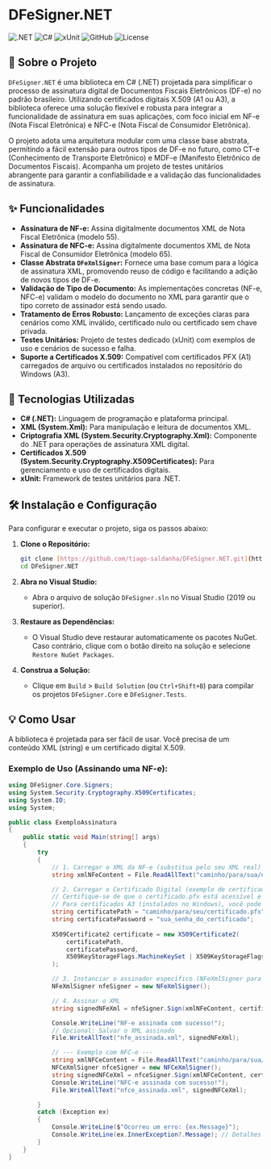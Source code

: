 # DFeSigner.NET

![.NET](https://img.shields.io/badge/.NET-512BD4?style=for-the-badge&logo=dotnet&logoColor=white)
![C#](https://img.shields.io/badge/C%23-239120?style=for-the-badge&logo=c-sharp&logoColor=white)
![xUnit](https://img.shields.io/badge/xUnit-802B7D?style=for-the-badge&logo=xunit&logoColor=white)
![GitHub](https://img.shields.io/badge/GitHub-100000?style=for-the-badge&logo=github&logoColor=white)
![License](https://img.shields.io/badge/License-MIT-green.svg)

## 📖 Sobre o Projeto

`DFeSigner.NET` é uma biblioteca em C# (.NET) projetada para simplificar o processo de assinatura digital de Documentos Fiscais Eletrônicos (DF-e) no padrão brasileiro. Utilizando certificados digitais X.509 (A1 ou A3), a biblioteca oferece uma solução flexível e robusta para integrar a funcionalidade de assinatura em suas aplicações, com foco inicial em NF-e (Nota Fiscal Eletrônica) e NFC-e (Nota Fiscal de Consumidor Eletrônica).

O projeto adota uma arquitetura modular com uma classe base abstrata, permitindo a fácil extensão para outros tipos de DF-e no futuro, como CT-e (Conhecimento de Transporte Eletrônico) e MDF-e (Manifesto Eletrônico de Documentos Fiscais). Acompanha um projeto de testes unitários abrangente para garantir a confiabilidade e a validação das funcionalidades de assinatura.

## ✨ Funcionalidades

* **Assinatura de NF-e:** Assina digitalmente documentos XML de Nota Fiscal Eletrônica (modelo 55).
* **Assinatura de NFC-e:** Assina digitalmente documentos XML de Nota Fiscal de Consumidor Eletrônica (modelo 65).
* **Classe Abstrata `DFeXmlSigner`:** Fornece uma base comum para a lógica de assinatura XML, promovendo reuso de código e facilitando a adição de novos tipos de DF-e.
* **Validação de Tipo de Documento:** As implementações concretas (NF-e, NFC-e) validam o modelo do documento no XML para garantir que o tipo correto de assinador está sendo usado.
* **Tratamento de Erros Robusto:** Lançamento de exceções claras para cenários como XML inválido, certificado nulo ou certificado sem chave privada.
* **Testes Unitários:** Projeto de testes dedicado (xUnit) com exemplos de uso e cenários de sucesso e falha.
* **Suporte a Certificados X.509:** Compatível com certificados PFX (A1) carregados de arquivo ou certificados instalados no repositório do Windows (A3).

## 🚀 Tecnologias Utilizadas

* **C# (.NET):** Linguagem de programação e plataforma principal.
* **XML (System.Xml):** Para manipulação e leitura de documentos XML.
* **Criptografia XML (System.Security.Cryptography.Xml):** Componente do .NET para operações de assinatura XML digital.
* **Certificados X.509 (System.Security.Cryptography.X509Certificates):** Para gerenciamento e uso de certificados digitais.
* **xUnit:** Framework de testes unitários para .NET.

## 🛠️ Instalação e Configuração

Para configurar e executar o projeto, siga os passos abaixo:

1.  **Clone o Repositório:**
    ```bash
    git clone [https://github.com/tiago-saldanha/DFeSigner.NET.git](https://github.com/SEU_USUARIO/DFeSigner.NET.git)
    cd DFeSigner.NET
    ```

2.  **Abra no Visual Studio:**
    * Abra o arquivo de solução `DFeSigner.sln` no Visual Studio (2019 ou superior).

3.  **Restaure as Dependências:**
    * O Visual Studio deve restaurar automaticamente os pacotes NuGet. Caso contrário, clique com o botão direito na solução e selecione `Restore NuGet Packages`.

4.  **Construa a Solução:**
    * Clique em `Build` > `Build Solution` (ou `Ctrl+Shift+B`) para compilar os projetos `DFeSigner.Core` e `DFeSigner.Tests`.

## 💡 Como Usar

A biblioteca é projetada para ser fácil de usar. Você precisa de um conteúdo XML (string) e um certificado digital X.509.

### **Exemplo de Uso (Assinando uma NF-e):**

```csharp
using DFeSigner.Core.Signers;
using System.Security.Cryptography.X509Certificates;
using System.IO;
using System;

public class ExemploAssinatura
{
    public static void Main(string[] args)
    {
        try
        {
            // 1. Carregar o XML da NF-e (substitua pelo seu XML real)
            string xmlNFeContent = File.ReadAllText("caminho/para/sua/nfe.xml");

            // 2. Carregar o Certificado Digital (exemplo de certificado PFX com senha)
            // Certifique-se de que o certificado.pfx está acessível e a senha está correta.
            // Para certificados A3 (instalados no Windows), você pode usar o GetCertificateBySubjectName().
            string certificatePath = "caminho/para/seu/certificado.pfx";
            string certificatePassword = "sua_senha_do_certificado"; 
            
            X509Certificate2 certificate = new X509Certificate2(
                certificatePath, 
                certificatePassword, 
                X509KeyStorageFlags.MachineKeySet | X509KeyStorageFlags.PersistKeySet
            );

            // 3. Instanciar o assinador específico (NFeXmlSigner para NF-e)
            NFeXmlSigner nfeSigner = new NFeXmlSigner();

            // 4. Assinar o XML
            string signedNFeXml = nfeSigner.Sign(xmlNFeContent, certificate);

            Console.WriteLine("NF-e assinada com sucesso!");
            // Opcional: Salvar o XML assinado
            File.WriteAllText("nfe_assinada.xml", signedNFeXml);

            // --- Exemplo com NFC-e ---
            string xmlNFCeContent = File.ReadAllText("caminho/para/sua/nfce.xml");
            NFCeXmlSigner nfceSigner = new NFCeXmlSigner();
            string signedNFCeXml = nfceSigner.Sign(xmlNFCeContent, certificate);
            Console.WriteLine("NFC-e assinada com sucesso!");
            File.WriteAllText("nfce_assinada.xml", signedNFCeXml);

        }
        catch (Exception ex)
        {
            Console.WriteLine($"Ocorreu um erro: {ex.Message}");
            Console.WriteLine(ex.InnerException?.Message); // Detalhes da exceção interna
        }
    }
}

